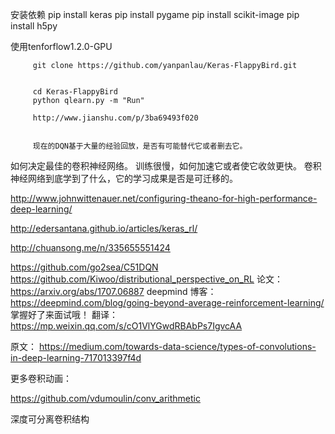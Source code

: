 安装依赖
         pip install keras
         pip install pygame
         pip install scikit-image
         pip install h5py
         

使用tenforflow1.2.0-GPU

         git clone https://github.com/yanpanlau/Keras-FlappyBird.git

        
         cd Keras-FlappyBird
         python qlearn.py -m "Run"

         http://www.jianshu.com/p/3ba69493f020

         
         现在的DQN基于大量的经验回放，是否有可能替代它或者删去它。
如何决定最佳的卷积神经网络。
训练很慢，如何加速它或者使它收敛更快。
卷积神经网络到底学到了什么，它的学习成果是否是可迁移的。

http://www.johnwittenauer.net/configuring-theano-for-high-performance-deep-learning/

http://edersantana.github.io/articles/keras_rl/

http://chuansong.me/n/335655551424


https://github.com/go2sea/C51DQN
https://github.com/Kiwoo/distributional_perspective_on_RL
论文：https://arxiv.org/abs/1707.06887
deepmind 博客： https://deepmind.com/blog/going-beyond-average-reinforcement-learning/
掌握好了来面试哦！
翻译：https://mp.weixin.qq.com/s/cO1VlYGwdRBAbPs7IgvcAA

原文：
https://medium.com/towards-data-science/types-of-convolutions-in-deep-learning-717013397f4d

更多卷积动画：

https://github.com/vdumoulin/conv_arithmetic


深度可分离卷积结构

